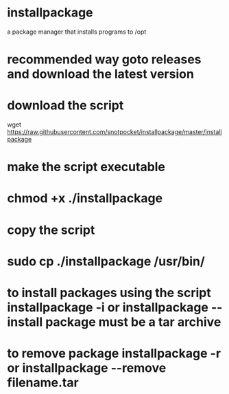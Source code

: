 # installpackage
a package manager that installs programs to /opt
# recommended way goto releases and download the latest version
# download the script
wget https://raw.githubusercontent.com/snotpocket/installpackage/master/installpackage
# make the script executable
# chmod  +x ./installpackage
# copy the script
# sudo cp ./installpackage /usr/bin/
# to install packages using the script installpackage -i or installpackage --install package must be a tar archive
# to remove package installpackage -r or installpackage --remove filename.tar
